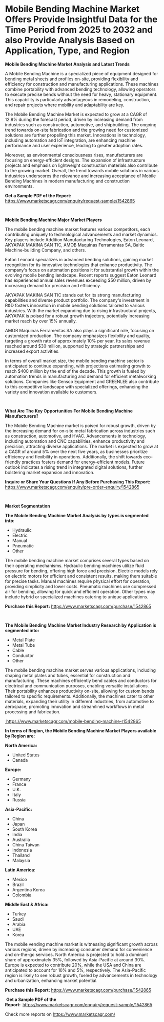 <p><h1>Mobile Bending Machine Market Offers Provide Insightful Data for the Time Period from 2025 to 2032 and also Provide Analysis Based on Application, Type, and Region</h1></p><p><strong>Mobile Bending Machine Market Analysis and Latest Trends</strong></p>
<p><p>A Mobile Bending Machine is a specialized piece of equipment designed for bending metal sheets and profiles on-site, providing flexibility and efficiency for construction and manufacturing applications. These machines combine portability with advanced bending technology, allowing operators to execute precise bends without the need for heavy, stationary equipment. This capability is particularly advantageous in remodeling, construction, and repair projects where mobility and adaptability are key.</p><p>The Mobile Bending Machine Market is expected to grow at a CAGR of 12.8% during the forecast period, driven by increasing demand from industries such as construction, automotive, and shipbuilding. The ongoing trend towards on-site fabrication and the growing need for customized solutions are further propelling this market. Innovations in technology, including automation and IoT integration, are enhancing machine performance and user experience, leading to greater adoption rates.</p><p>Moreover, as environmental consciousness rises, manufacturers are focusing on energy-efficient designs. The expansion of infrastructure projects and emphasis on lightweight construction materials also contribute to the growing market. Overall, the trend towards mobile solutions in various industries underscores the relevance and increasing acceptance of Mobile Bending Machines in modern manufacturing and construction environments.</p></p>
<p><strong>Get a Sample PDF of the Report:&nbsp;</strong> <a href="https://www.marketscagr.com/enquiry/request-sample/1542865?utm_campaign=2485&utm_medium=2&utm_source=Github&utm_content=ia&utm_term=10042025&utm_id=mobile-bending-machine">https://www.marketscagr.com/enquiry/request-sample/1542865</a></p>
<p>&nbsp;</p>
<p><strong>Mobile Bending Machine Major Market Players</strong></p>
<p><p>The mobile bending machine market features various competitors, each contributing uniquely to technological advancements and market dynamics. Key players include Addition Manufacturing Technologies, Eaton Leonard, AKYAPAK MAKINA SAN TIC, AMOB Maquinas Ferramentas SA, Baltic Machine-building Company, and others.</p><p>Eaton Leonard specializes in advanced bending solutions, gaining market recognition for its innovative technologies that enhance productivity. The company's focus on automation positions it for substantial growth within the evolving mobile bending landscape. Recent reports suggest Eaton Leonard has experienced annual sales revenues exceeding $50 million, driven by increasing demand for precision and efficiency.</p><p>AKYAPAK MAKINA SAN TIC stands out for its strong manufacturing capabilities and diverse product portfolio. The company's investment in R&D fosters innovation in mobile bending solutions tailored to various industries. With the market expanding due to rising infrastructural projects, AKYAPAK is poised for a robust growth trajectory, potentially increasing market reach by over 15% annually.</p><p>AMOB Maquinas Ferramentas SA also plays a significant role, focusing on customized production. The company emphasizes flexibility and quality, targeting a growth rate of approximately 10% per year. Its sales revenue reached around $30 million, supported by strategic partnerships and increased export activities.</p><p>In terms of overall market size, the mobile bending machine sector is anticipated to continue expanding, with projections estimating growth to reach $400 million by the end of the decade. This growth is fueled by automation trends in manufacturing and demand for efficient metalworking solutions. Companies like Gensco Equipment and GREENLEE also contribute to this competitive landscape with specialized offerings, enhancing the variety and innovation available to customers.</p></p>
<p>&nbsp;</p>
<p><strong>What Are The Key Opportunities For Mobile Bending Machine Manufacturers?</strong></p>
<p><p>The Mobile Bending Machine market is poised for robust growth, driven by the increasing demand for on-site metal fabrication across industries such as construction, automotive, and HVAC. Advancements in technology, including automation and CNC capabilities, enhance productivity and precision, attracting diverse applications. The market is expected to grow at a CAGR of around 5% over the next five years, as businesses prioritize efficiency and flexibility in operations. Additionally, the shift towards eco-friendly practices fosters demand for energy-efficient models. Future outlook indicates a rising trend in integrated digital solutions, further bolstering market expansion and innovation.</p></p>
<p><strong>Inquire or Share Your Questions If Any Before Purchasing This Report:</strong> <a href="https://www.marketscagr.com/enquiry/pre-order-enquiry/1542865?utm_campaign=2485&utm_medium=2&utm_source=Github&utm_content=ia&utm_term=10042025&utm_id=mobile-bending-machine">https://www.marketscagr.com/enquiry/pre-order-enquiry/1542865</a></p>
<p>&nbsp;</p>
<p><strong>Market Segmentation</strong></p>
<p><strong>The Mobile Bending Machine Market Analysis by types is segmented into:</strong></p>
<p><ul><li>Hydraulic</li><li>Electric</li><li>Manual</li><li>Pneumatic</li><li>Other</li></ul></p>
<p><p>The mobile bending machine market comprises several types based on their operating mechanisms. Hydraulic bending machines utilize fluid pressure for bending, offering high force and precision. Electric models rely on electric motors for efficient and consistent results, making them suitable for precise tasks. Manual machines require physical effort for operation, providing simplicity and lower costs. Pneumatic machines use compressed air for bending, allowing for quick and efficient operation. Other types may include hybrid or specialized machines catering to unique applications.</p></p>
<p><strong>Purchase this Report:&nbsp;</strong><a href="https://www.marketscagr.com/purchase/1542865?utm_campaign=2485&utm_medium=2&utm_source=Github&utm_content=ia&utm_term=10042025&utm_id=mobile-bending-machine">https://www.marketscagr.com/purchase/1542865</a></p>
<p>&nbsp;</p>
<p><strong>The Mobile Bending Machine Market Industry Research by Application is segmented into:</strong></p>
<p><ul><li>Metal Plate</li><li>Metal Tube</li><li>Cable</li><li>Conductor</li><li>Other</li></ul></p>
<p><p>The mobile bending machine market serves various applications, including shaping metal plates and tubes, essential for construction and manufacturing. These machines efficiently bend cables and conductors for electrical and communication purposes, enabling versatile installations. Their portability enhances productivity on-site, allowing for custom bends tailored to specific requirements. Additionally, the machines cater to other materials, expanding their utility in different industries, from automotive to aerospace, promoting innovation and streamlined workflows in metal processing and fabrication.</p></p>
<p><a href="https://www.marketscagr.com/mobile-bending-machine-r1542865?utm_campaign=2485&utm_medium=2&utm_source=Github&utm_content=ia&utm_term=10042025&utm_id=mobile-bending-machine">&nbsp;https://www.marketscagr.com/mobile-bending-machine-r1542865</a></p>
<p><strong>In terms of Region, the Mobile Bending Machine Market Players available by Region are:</strong></p>
<p>
    <p> <strong> North America: </strong>
        <ul>
            <li>United States</li>
            <li>Canada</li>
        </ul>
        </p> 
    <p> <strong> Europe: </strong>
        <ul>
            <li>Germany</li>
            <li>France</li>
            <li>U.K.</li>
            <li>Italy</li>
            <li>Russia</li>
        </ul>
        </p> 
    <p> <strong> Asia-Pacific: </strong>
        <ul>
            <li>China</li>
            <li>Japan</li>
            <li>South Korea</li>
            <li>India</li>
            <li>Australia</li>
            <li>China Taiwan</li>
            <li>Indonesia</li>
            <li>Thailand</li>
            <li>Malaysia</li>
        </ul>
        </p> 
    <p> <strong> Latin America: </strong>
        <ul>
            <li>Mexico</li>
            <li>Brazil</li>
            <li>Argentina Korea</li>
            <li>Colombia</li>
        </ul>
        </p> 
    <p> <strong> Middle East & Africa: </strong>
        <ul>
            <li>Turkey</li>
            <li>Saudi</li>
            <li>Arabia</li>
            <li>UAE</li>
            <li>Korea</li>
        </ul>
    </p>
    </p>
<p><p>The mobile vending machine market is witnessing significant growth across various regions, driven by increasing consumer demand for convenience and on-the-go services. North America is projected to hold a dominant share of approximately 35%, followed by Asia-Pacific at around 30%. Europe is expected to contribute 20%, while the USA and China are anticipated to account for 10% and 5%, respectively. The Asia-Pacific region is likely to see robust growth, fueled by advancements in technology and urbanization, enhancing market potential.</p></p>
<p><strong>Purchase this Report: </strong><a href="https://www.marketscagr.com/purchase/1542865?utm_campaign=2485&utm_medium=2&utm_source=Github&utm_content=ia&utm_term=10042025&utm_id=mobile-bending-machine">https://www.marketscagr.com/purchase/1542865</a></p>
<p>&nbsp;<strong>Get a Sample PDF of the Report:&nbsp;&nbsp;</strong><a href="https://www.marketscagr.com/enquiry/request-sample/1542865?utm_campaign=2485&utm_medium=2&utm_source=Github&utm_content=ia&utm_term=10042025&utm_id=mobile-bending-machine">https://www.marketscagr.com/enquiry/request-sample/1542865</a></p>
<p><strong></strong></p>
<p>Check more reports on <a href="https://www.marketscagr.com/?utm_campaign=2485&utm_medium=2&utm_source=Github&utm_content=ia&utm_term=10042025&utm_id=mobile-bending-machine">https://www.marketscagr.com/</a></p>